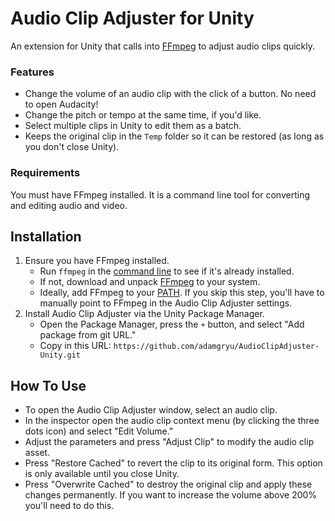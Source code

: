 # Audio Clip Adjuster for Unity
An extension for Unity that calls into [FFmpeg](https://ffmpeg.org/) to adjust audio clips quickly.

### Features
- Change the volume of an audio clip with the click of a button. No need to open Audacity!
- Change the pitch or tempo at the same time, if you'd like.
- Select multiple clips in Unity to edit them as a batch.
- Keeps the original clip in the `Temp` folder so it can be restored (as long as you don't close Unity). 

### Requirements
You must have FFmpeg installed. It is a command line tool for converting and editing audio and video.

## Installation
1. Ensure you have FFmpeg installed.
    - Run `ffmpeg` in the [command line](https://www.wikihow.com/Open-the-Command-Prompt-in-Windows) to see if it's already installed.
    - If not, download and unpack [FFmpeg](https://ffmpeg.org/download.html#build-windows) to your system.
    - Ideally, add FFmpeg to your [PATH](https://medium.com/@kevinmarkvi/how-to-add-executables-to-your-path-in-windows-5ffa4ce61a53). If you skip this step, you'll have to manually point to FFmpeg in the Audio Clip Adjuster settings.
2. Install Audio Clip Adjuster via the Unity Package Manager.
    - Open the Package Manager, press the `+` button, and select "Add package from git URL."
    - Copy in this URL: `https://github.com/adamgryu/AudioClipAdjuster-Unity.git`

## How To Use
- To open the Audio Clip Adjuster window, select an audio clip.
- In the inspector open the audio clip context menu (by clicking the three dots icon) and select "Edit Volume."
- Adjust the parameters and press "Adjust Clip" to modify the audio clip asset.
- Press "Restore Cached" to revert the clip to its original form. This option is only available until you close Unity.
- Press "Overwrite Cached" to destroy the original clip and apply these changes permanently. If you want to increase the volume above 200% you'll need to do this.
